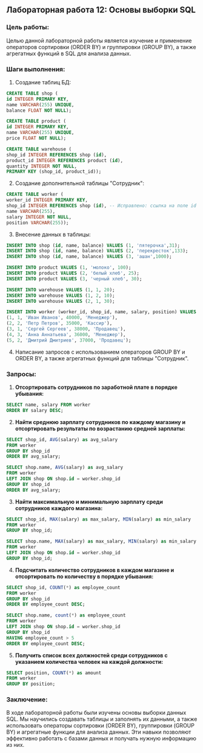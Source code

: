 ## Лабораторная работа 12: Основы выборки SQL

### Цель работы:
Целью данной лабораторной работы является изучение и применение операторов сортировки (ORDER BY) и группировки (GROUP BY), а также агрегатных функций в SQL для анализа данных.

### Шаги выполнения:

1. Создание таблиц БД:
```sql
CREATE TABLE shop (
id INTEGER PRIMARY KEY,
name VARCHAR(255) UNIQUE,
balance FLOAT NOT NULL);

CREATE TABLE product (
id INTEGER PRIMARY KEY,
name VARCHAR(255) UNIQUE,
price FLOAT NOT NULL);

CREATE TABLE warehouse (
shop_id INTEGER REFERENCES shop (id),
product_id INTEGER REFERENCES product (id),
quantity INTEGER NOT NULL,
PRIMARY KEY (shop_id, product_id));
```

2. Создание дополнительной таблицы "Сотрудник":
```sql
CREATE TABLE worker (
worker_id INTEGER PRIMARY KEY,
shop_id INTEGER REFERENCES shop (id), -- Исправлено: ссылка на поле id таблицы shop
name VARCHAR(255),
salary INTEGER NOT NULL,
position VARCHAR(255));
```

3. Внесение данных в таблицы:

```sql
INSERT INTO shop (id, name, balance) VALUES (1, 'пятерочка',31);
INSERT INTO shop (id, name, balance) VALUES (2, 'перекресток',133);
INSERT INTO shop (id, name, balance) VALUES (3, 'ашан',1000);

INSERT INTO product VALUES (1, 'молоко', 100);
INSERT INTO product VALUES (2, 'белый хлеб', 25);
INSERT INTO product VALUES (3, 'черный хлеб', 30);

INSERT INTO warehouse VALUES (1, 1, 20);
INSERT INTO warehouse VALUES (1, 2, 10);
INSERT INTO warehouse VALUES (2, 1, 30);

INSERT INTO worker (worker_id, shop_id, name, salary, position) VALUES
(1, 1, 'Иван Иванов', 40000, 'Менеджер'),
(2, 2, 'Петр Петров', 35000, 'Кассир'),
(3, 1, 'Сергей Сергеев', 38000, 'Продавец'),
(4, 3, 'Анна Аннатьева', 36000, 'Менеджер'),
(5, 2, 'Дмитрий Дмитриев', 37000, 'Продавец');
```

4. Написание запросов с использованием операторов GROUP BY и ORDER BY, а также агрегатных функций для таблицы "Сотрудник".

### Запросы:

1. **Отсортировать сотрудников по заработной плате в порядке убывания:**
```sql
SELECT name, salary FROM worker
ORDER BY salary DESC;
```

2. **Найти среднюю зарплату сотрудников по каждому магазину и отсортировать результаты по возрастанию средней зарплаты:**
```sql
SELECT shop_id, AVG(salary) as avg_salary 
FROM worker 
GROUP BY shop_id 
ORDER BY avg_salary;

SELECT shop.name, AVG(salary) as avg_salary 
FROM worker 
LEFT JOIN shop ON shop.id = worker.shop_id
GROUP BY shop_id 
ORDER BY avg_salary;
```

3. **Найти максимальную и минимальную зарплату среди сотрудников каждого магазина:**
```sql
SELECT shop_id, MAX(salary) as max_salary, MIN(salary) as min_salary 
FROM worker 
GROUP BY shop_id;

SELECT shop.name, MAX(salary) as max_salary, MIN(salary) as min_salary 
FROM worker 
LEFT JOIN shop ON shop.id = worker.shop_id
GROUP BY shop_id;
```

4. **Подсчитать количество сотрудников в каждом магазине и отсортировать по количеству в порядке убывания:**
```sql
SELECT shop_id, COUNT(*) as employee_count 
FROM worker 
GROUP BY shop_id 
ORDER BY employee_count DESC;

SELECT shop.name, count(*) as employee_count 
FROM worker 
LEFT JOIN shop ON shop.id = worker.shop_id
GROUP BY shop_id 
HAVING employee_count > 5
ORDER BY employee_count DESC;
```

5. **Получить список всех должностей среди сотрудников с указанием количества человек на каждой должности:**
```sql
SELECT position, COUNT(*) as amount 
FROM worker 
GROUP BY position;
```

### Заключение:
В ходе лабораторной работы были изучены основы выборки данных SQL. Мы научились создавать таблицы и заполнять их данными, а также использовать операторы сортировки (ORDER BY), группировки (GROUP BY) и агрегатные функции для анализа данных. Эти навыки позволяют эффективно работать с базами данных и получать нужную информацию из них.
